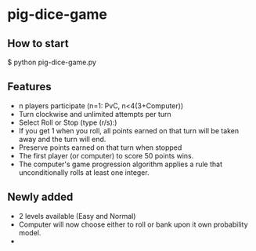 # pig-dice-game


## How to start
$ python pig-dice-game.py

## Features
 - n players participate (n=1: PvC, n<4(3+Computer))
 - Turn clockwise and unlimited attempts per turn
 - Select Roll or Stop (type (r/s):)
 - If you get 1 when you roll, all points earned on that turn will be taken away and the turn will end.
 - Preserve points earned on that turn when stopped
 - The first player (or computer) to score 50 points wins.
 - The computer's game progression algorithm applies a rule that unconditionally rolls at least one integer.

## Newly added
 - 2 levels available (Easy and Normal)
 - Computer will now choose either to roll or bank upon it own probability model.
 - 
